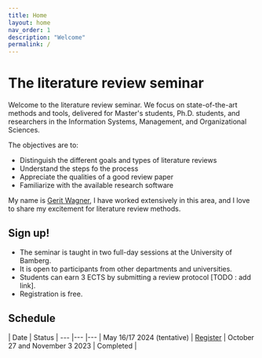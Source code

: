 ```yaml
---
title: Home
layout: home
nav_order: 1
description: "Welcome"
permalink: /
---
```


# The literature review seminar

Welcome to the literature review seminar. We focus on state-of-the-art methods and tools, delivered for Master's students, Ph.D. students, and researchers in the Information Systems, Management, and Organizational Sciences.

The objectives are to:

- Distinguish the different goals and types of literature reviews
- Understand the steps fo the process
- Appreciate the qualities of a good review paper
- Familiarize with the available research software

My name is [Gerit Wagner](docs/instructor.html), I have worked extensively in this area, and I love to share my excitement for literature review methods.

## Sign up!

- The seminar is taught in two full-day sessions at the University of Bamberg.
- It is open to participants from other departments and universities.
- Students can earn 3 ECTS by submitting a review protocol [TODO : add link].
- Registration is free.

## Schedule

| Date | Status |
--- |--- |--- |
 May 16/17 2024 (tentative) | [Register](mailto:gerit.wagner@uni-bamberg.de) |
 October 27 and November 3 2023 | Completed |

